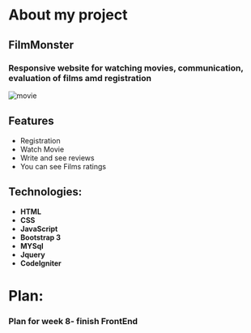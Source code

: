 # About my project
## FilmMonster 

### Responsive website for watching movies, communication, evaluation of films amd registration
<img alt="movie" src = "https://dcmp.org/images/learning_center/34/34-1.jpg">

## Features

- Registration
- Watch Movie
- Write and see reviews
- You can see Films ratings

## Technologies:

- **HTML**
- **CSS**
- **JavaScript**
- **Bootstrap 3**
- **MYSql**
- **Jquery**
- **CodeIgniter**

# Plan:
### Plan for week 8- finish FrontEnd
